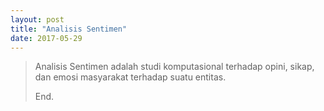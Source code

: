 ```yaml
---
layout: post
title: "Analisis Sentimen"
date: 2017-05-29
---
```


> Analisis Sentimen adalah studi komputasional terhadap opini, sikap, dan emosi masyarakat terhadap suatu entitas.
>
> End.
